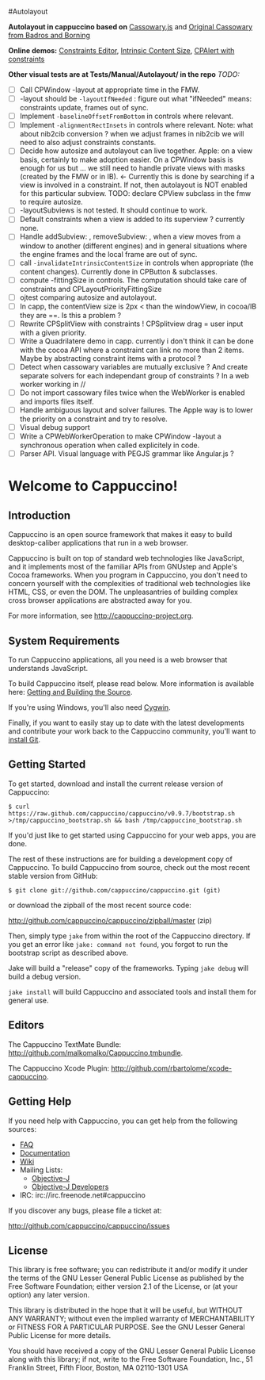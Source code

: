 #Autolayout

**Autolayout in cappuccino based on** [Cassowary.js](https://github.com/slightlyoff/cassowary.js) and 
[Original Cassowary from Badros and Borning](http://www.cs.washington.edu/research/constraints/cassowary/)

**Online demos:**
[Constraints Editor](http://cacaodev.pagesperso-orange.fr/Tests/Manual/CPLayoutConstraint/CPLayoutConstraintTest/), 
[Intrinsic Content Size](http://cacaodev.pagesperso-orange.fr/Tests/Manual/CPLayoutConstraint/InvalidateIntrinsicContentSizeTest/), 
[CPAlert with constraints](http://cacaodev.pagesperso-orange.fr/Tests/Manual/CPLayoutConstraint/CPLayoutConstraintCibTest/)

**Other visual tests are at Tests/Manual/Autolayout/ in the repo** 
*TODO:*

- [ ] Call CPWindow -layout at appropriate time in the FMW.
- [ ] -layout should be `-layoutIfNeeded` : figure out what "ifNeeded" means: constraints update, frames out of sync.
- [ ] Implement `-baselineOffsetFromBottom` in controls where relevant.
- [ ] Implement `-alignmentRectInsets` in controls where relevant. Note: what about nib2cib conversion ? when we adjust frames in nib2cib we will need to also adjust constraints constants.
- [ ] Decide how autosize and autolayout can live together. Apple: on a view basis, certainly to make adoption easier. On a CPWindow basis is enough for us but ... we still need to handle private views with masks (created by the FMW  or in IB). <- Currently this is done by searching if a view is involved in a constraint. If not, then autolayout is NOT enabled for this particular subview. TODO: declare CPView subclass in the fmw to require autosize.
- [ ] -layoutSubviews is not tested. It should continue to work.
- [ ] Default constraints when a view is added to its superview ? currently none.
- [ ] Handle addSubview: , removeSubview: , when a view moves from a window to another (different engines) and in general situations where the engine frames and the local frame are out of sync.
- [ ] call `-invalidateIntrinsicContentSize` in controls when appropriate (the content changes). Currently done in CPButton & subclasses.
- [ ] compute -fittingSize in controls. The computation should take care of constraints and CPLayoutPriorityFittingSize
- [ ] ojtest comparing autosize and autolayout.
- [ ] In capp, the contentView size is 2px < than the windowView, in cocoa/IB they are ==. Is this a problem ?
- [ ] Rewrite CPSplitView with constraints ! CPSplitview drag = user input with a given priority.
- [ ] Write a Quadrilatere demo in capp. currently i don't think it can be done with the cocoa API where a constraint can link no more than 2 items. Maybe by abstracting constraint items with a protocol ?
- [ ] Detect when cassowary variables are mutually exclusive ? And create separate solvers for each independant group of constraints ? In a web worker working in //
- [ ] Do not import cassowary files twice when the WebWorker is enabled and imports files itself.
- [ ] Handle ambiguous layout and solver failures. The Apple way is to lower the priority on a constraint and try to resolve.
- [ ] Visual debug support
- [ ] Write a CPWebWorkerOperation to make CPWindow -layout a synchronous operation when called explicitely in code.
- [ ] Parser API. Visual language with PEGJS grammar like Angular.js ?

Welcome to Cappuccino!
======================

Introduction
------------
Cappuccino is an open source framework that makes it easy to build
desktop-caliber applications that run in a web browser.

Cappuccino is built on top of standard web technologies like JavaScript, and
it implements most of the familiar APIs from GNUstep and Apple's Cocoa
frameworks. When you program in Cappuccino, you don't need to concern yourself
with the complexities of traditional web technologies like HTML, CSS, or even
the DOM. The unpleasantries of building complex cross browser applications are
abstracted away for you.

For more information, see <http://cappuccino-project.org>.

System Requirements
-------------------
To run Cappuccino applications, all you need is a web browser that understands
JavaScript.

To build Cappuccino itself, please read below. More information is available
here: [Getting and Building the Source](http://wiki.github.com/cappuccino/cappuccino/getting-and-building-the-source>).

If you're using Windows, you'll also need [Cygwin](http://www.cygwin.com/).

Finally, if you want to easily stay up to date with the latest developments
and contribute your work back to the Cappuccino community, you'll want to
[install Git](http://git-scm.com/).

Getting Started
---------------
To get started, download and install the current release version of Cappuccino:

    $ curl https://raw.github.com/cappuccino/cappuccino/v0.9.7/bootstrap.sh >/tmp/cappuccino_bootstrap.sh && bash /tmp/cappuccino_bootstrap.sh

If you'd just like to get started using Cappuccino for your web apps, you are done.

The rest of these instructions are for building a development copy of Cappuccino.
To build Cappuccino from source, check out the most recent stable version from GitHub:

    $ git clone git://github.com/cappuccino/cappuccino.git (git)

or download the zipball of the most recent source code:

  <http://github.com/cappuccino/cappuccino/zipball/master> (zip)

Then, simply type `jake` from within the root of the Cappuccino directory. If you
get an error like `jake: command not found`, you forgot to run the bootstrap script
as described above.

Jake will build a "release" copy of the frameworks. Typing `jake debug` will
build a debug version.

`jake install` will build Cappuccino and associated tools and install them for general use.

Editors
-------
The Cappuccino TextMate Bundle: <http://github.com/malkomalko/Cappuccino.tmbundle>.

The Cappuccino Xcode Plugin: <http://github.com/rbartolome/xcode-cappuccino>.

Getting Help
------------
If you need help with Cappuccino, you can get help from the following sources:

  - [FAQ](http://cappuccino-project.org/support/faq.html)
  - [Documentation](http://cappuccino-project.org/learn/)
  - [Wiki](http://github.com/cappuccino/cappuccino/wikis)
  - Mailing Lists:
    - [Objective-J](http://groups.google.com/group/objectivej)
    - [Objective-J Developers](http://groups.google.com/group/objectivej-dev)
  - IRC: irc://irc.freenode.net#cappuccino

If you discover any bugs, please file a ticket at:

  <http://github.com/cappuccino/cappuccino/issues>

License
-------
This library is free software; you can redistribute it and/or modify it under
the terms of the GNU Lesser General Public License as published by the Free
Software Foundation; either version 2.1 of the License, or (at your option)
any later version.

This library is distributed in the hope that it will be useful, but WITHOUT
ANY WARRANTY; without even the implied warranty of MERCHANTABILITY or FITNESS
FOR A PARTICULAR PURPOSE. See the GNU Lesser General Public License for more
details.

You should have received a copy of the GNU Lesser General Public License along
with this library; if not, write to the Free Software Foundation, Inc., 51
Franklin Street, Fifth Floor, Boston, MA 02110-1301 USA
